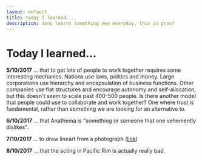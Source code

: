 ```yaml
---
layout: default
title: Today I learned...
description: Jono learns something new everyday, this is proof
---
```


# Today I learned...

**5/10/2017** ... that to get lots of people to work together requires some interesting mechanics. Nations use laws, politics and money. Large corporations use hierarchy and encapsulation of business functions. Other companies use flat structures and encourage autonomy and self-allocation, but this doesn't seem to scale past 400-500 people. Is there another model that people could use to collaborate and work together? One where trust is fundamental, rather than something we are looking for an alternative to.

**6/10/2017** ... that Anathema is "something or someone that one vehemently dislikes".

**7/10/2017** ... to draw lineart from a photograph ([link](https://www.instagram.com/p/BZ7xq28hxEk/))

**8/10/2017** ... that the acting in Pacific Rim is actually really bad.

